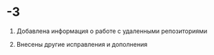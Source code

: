 # -3

1. Добавлена информация о работе с удаленными репозиториями

2. Внесены другие исправления и дополнения
